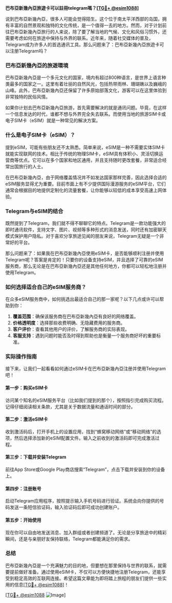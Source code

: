 **巴布亞新幾內亞旅遊卡可以註冊telegram嗎？[[TG💪+ @esim1088](https://t.me/s/esim1088)]**

说到巴布亞新幾內亞，很多人可能会觉得陌生。这个位于南太平洋西部的岛国，拥有丰富的自然景观和独特的文化传统，是一个值得一去的地方。然而，对于计划前往巴布亞新幾內亞旅行的人来说，除了要了解当地的气候、文化和风俗习惯外，还需要考虑如何在旅途中保持与外界的联系。近年来，随着社交媒体的普及，Telegram成为许多人的首选通讯工具。那么问题来了：巴布亞新幾內亞旅遊卡可以注册Telegram吗？

### 巴布亞新幾內亞的旅遊環境

巴布亞新幾內亞是一个多元文化的国家，境内有超过800种语言，是世界上语言种类最多的国家之一。这里有着壮丽的自然风光，包括热带雨林、珊瑚礁以及巍峨的山峰。此外，巴布亞新幾內亞还保留了许多原始部落文化，游客可以在这里体验到非常独特的民俗风情。

如果你计划去巴布亞新幾內亞旅游，首先需要解决的就是通讯问题。毕竟，在这样一个信息发达的时代，谁都不想与外界完全失去联系。而使用当地的旅游SIM卡或电子SIM卡（eSIM）就是一种常见的解决方案。

### 什么是电子SIM卡（eSIM）？

提到eSIM，可能有些朋友还不太熟悉。简单来说，eSIM是一种不需要实体SIM卡就能实现联网的技术。相比于传统的物理SIM卡，eSIM具有体积小、灵活切换运营商等优点。它可以在多个国家和地区通用，并且支持随时更改套餐，非常适合经常出国旅行的人士。

在巴布亞新幾內亞，由于网络覆盖情况并不如发达国家那样完善，因此选择合适的eSIM服务显得尤为重要。目前市面上有不少提供国际漫游服务的eSIM平台，它们通常会根据目的地提供定制化的流量套餐，让你能够以较低的成本享受高速上网体验。

### Telegram与eSIM的结合

既然提到了Telegram，我们就不得不聊聊它的特点。Telegram是一款功能强大的即时通讯软件，支持文字、图片、视频等多种形式的消息发送，同时还有加密聊天模式保护用户隐私。对于喜欢分享旅途见闻的朋友来说，Telegram无疑是一个非常好的平台。

那么问题来了：如果我在巴布亞新幾內亞使用eSIM卡，是否能够顺利注册并使用Telegram呢？答案是肯定的！只要你的设备支持eSIM，并且选择了可靠的eSIM服务商，那么无论是在巴布亞新幾內亞还是其他任何地方，你都可以轻松地注册并使用Telegram。

### 如何选择适合自己的eSIM服务商？

在众多eSIM服务商中，如何挑选出最适合自己的那一家呢？以下几点或许可以帮助到你：

1. **覆盖范围**：确保该服务商在巴布亞新幾內亞有良好的网络覆盖。
2. **价格透明度**：选择那些收费明确、无隐藏费用的服务商。
3. **客户评价**：查看其他用户的评价，了解服务商的实际表现。
4. **客服支持**：遇到问题时能否及时得到帮助也是衡量一个服务商好坏的重要标准。

### 实际操作指南

接下来，让我们一起看看如何通过eSIM卡在巴布亞新幾內亞注册并使用Telegram吧！

#### 第一步：购买eSIM卡
访问某个知名的eSIM服务平台（比如我们提到的那个），按照指引完成购买流程。记得仔细阅读相关条款，尤其是关于数据流量和通话时间的部分。

#### 第二步：激活eSIM卡
收到激活码后，打开手机上的设置应用，找到“蜂窝移动网络”或“移动网络”的选项，然后选择添加新的eSIM配置文件。输入之前收到的激活码即可完成激活过程。

#### 第三步：下载并安装Telegram
前往App Store或Google Play商店搜索“Telegram”，点击下载并安装到你的设备上。

#### 第四步：注册账号
启动Telegram应用程序，按照提示输入手机号码进行验证。系统会向你提供的号码发送一条短信验证码，输入验证码后即可成功创建账户。

#### 第五步：开始使用
现在你可以自由地发送消息、加入群组或者创建频道了。无论是分享旅途中的精彩瞬间，还是与亲朋好友保持联络，Telegram都能满足你的需求。

### 总结

巴布亞新幾內亞是一个充满魅力的目的地，但要想在那里保持与世界的联系，就需要提前做好准备。通过使用eSIM卡，不仅可以方便快捷地注册Telegram，还能享受到稳定高效的互联网连接。希望这篇文章能为即将踏上旅程的朋友们提供一些实用的信息[[TG💪+ @esim1088](https://t.me/s/esim1088)]！

[[TG💪+ @esim1088](https://t.me/s/esim1088) ![Image](https://i.postimg.cc/4NQfJmqS/Snipaste-2025-05-13-00-14-12.png)]